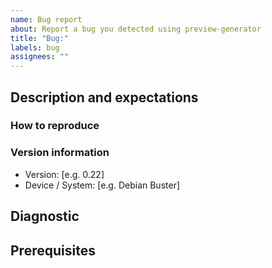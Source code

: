 ```yaml
---
name: Bug report
about: Report a bug you detected using preview-generator
title: "Bug:"
labels: bug
assignees: ""
---
```

## Description and expectations

<!-- Explain: -->
<!-- - the bug and what is going wrong. -->
<!-- - what needs to be done to consider the bug solved. -->

<!-- If you know which component may be affected, feel free to mention it. -->

### How to reproduce

<!-- Detail steps to reproduce the bug: -->


### Version information

<!-- describe the environment which reveals the bug: -->

- Version: [e.g. 0.22]
- Device / System: [e.g. Debian Buster]

## Diagnostic

<!-- Optional - explain what may cause the bug. -->

## Prerequisites

<!-- Optional - list the issues that must be solved or what needs to be done before handling this issue. -->

<!-- ## Required sections, if relevant ## -->

<!-- - To be discussed before development -->
<!-- - Workaround -->
<!-- - Extra information -->
<!-- - Implemented solution -->
